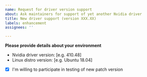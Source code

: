 ```yaml
---
name: Request for driver version support
about: Ask maintainers for support of yet another Nvidia driver
title: New driver support (version XXX.XX)
labels: enhancement
assignees: ''

---
```


**Please provide details about your environment**
- Nvidia driver version: [e.g. 410.48]
- Linux distro version: [e.g. Ubuntu 18.04]
- [x] I'm willing to participate in testing of new patch version
